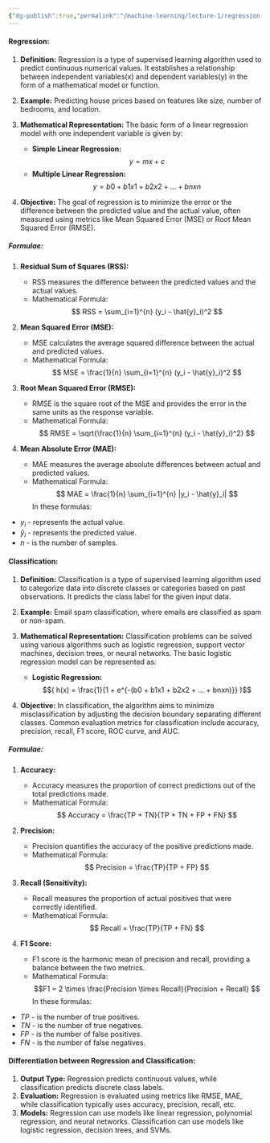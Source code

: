 ```yaml
---
{"dg-publish":true,"permalink":"/machine-learning/lecture-1/regression-and-classification/","dgPassFrontmatter":true}
---
```


#### **Regression:**

1. **Definition:** Regression is a type of supervised learning algorithm used to predict continuous numerical values. It establishes a relationship between independent variables(x) and dependent variables(y) in the form of a mathematical model or function.
    
2. **Example:** Predicting house prices based on features like size, number of bedrooms, and location.
    
3. **Mathematical Representation:** The basic form of a linear regression model with one independent variable is given by:
    
    - **Simple Linear Regression:** $$ y = mx + c $$
    - **Multiple Linear Regression:** $$ y = b0 + b1x1 + b2x2 + ... + bnxn $$
4. **Objective:** The goal of regression is to minimize the error or the difference between the predicted value and the actual value, often measured using metrics like Mean Squared Error (MSE) or Root Mean Squared Error (RMSE).

##### Formulae:

1. **Residual Sum of Squares (RSS):**
    - RSS measures the difference between the predicted values and the actual values.
    - Mathematical Formula: $$ RSS = \sum_{i=1}^{n} (y_i - \hat{y}_i)^2 $$
2. **Mean Squared Error (MSE):**
    
    - MSE calculates the average squared difference between the actual and predicted values.
    - Mathematical Formula: $$ MSE = \frac{1}{n} \sum_{i=1}^{n} (y_i - \hat{y}_i)^2 $$
3. **Root Mean Squared Error (RMSE):**
    
    - RMSE is the square root of the MSE and provides the error in the same units as the response variable.
    - Mathematical Formula: $$ RMSE = \sqrt{\frac{1}{n} \sum_{i=1}^{n} (y_i - \hat{y}_i)^2} $$
4. **Mean Absolute Error (MAE):**
    
    - MAE measures the average absolute differences between actual and predicted values.
    - Mathematical Formula: $$ MAE = \frac{1}{n} \sum_{i=1}^{n} |y_i - \hat{y}_i| $$
In these formulas:

- $y_i$ - represents the actual value.
- $\hat{y}_i$ - represents the predicted value.
- $n$ - is the number of samples.

#### **Classification:**

1. **Definition:** Classification is a type of supervised learning algorithm used to categorize data into discrete classes or categories based on past observations. It predicts the class label for the given input data.
    
2. **Example:** Email spam classification, where emails are classified as spam or non-spam.
    
3. **Mathematical Representation:** Classification problems can be solved using various algorithms such as logistic regression, support vector machines, decision trees, or neural networks. The basic logistic regression model can be represented as:
    
    - **Logistic Regression:** $$( h(x) = \frac{1}{1 + e^{-(b0 + b1x1 + b2x2 + ... + bnxn)}} )$$
4. **Objective:** In classification, the algorithm aims to minimize misclassification by adjusting the decision boundary separating different classes. Common evaluation metrics for classification include accuracy, precision, recall, F1 score, ROC curve, and AUC.
##### Formulae:

1. **Accuracy:**
    
    - Accuracy measures the proportion of correct predictions out of the total predictions made.
    - Mathematical Formula: $$ Accuracy = \frac{TP + TN}{TP + TN + FP + FN} $$
    
1. **Precision:**
    
    - Precision quantifies the accuracy of the positive predictions made.
    - Mathematical Formula: $$ Precision = \frac{TP}{TP + FP} $$
    
1. **Recall (Sensitivity):**
    
    - Recall measures the proportion of actual positives that were correctly identified.
    - Mathematical Formula: $$ Recall = \frac{TP}{TP + FN} $$
    
1. **F1 Score:**
    
    - F1 score is the harmonic mean of precision and recall, providing a balance between the two metrics.
    - Mathematical Formula: $$F1 = 2 \times \frac{Precision \times Recall}{Precision + Recall} $$
In these formulas:
- $TP$ - is the number of true positives.
- $TN$ - is the number of true negatives.
- $FP$ - is the number of false positives.
- $FN$ - is the number of false negatives.
#### **Differentiation between Regression and Classification:**

1. **Output Type:** Regression predicts continuous values, while classification predicts discrete class labels.
2. **Evaluation:** Regression is evaluated using metrics like RMSE, MAE, while classification typically uses accuracy, precision, recall, etc.
3. **Models:** Regression can use models like linear regression, polynomial regression, and neural networks. Classification can use models like logistic regression, decision trees, and SVMs.